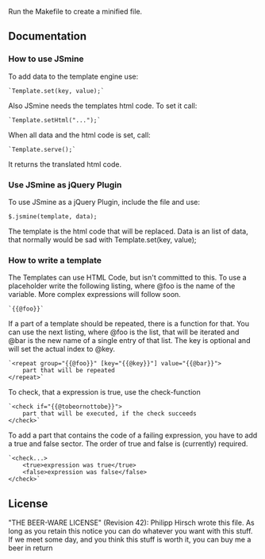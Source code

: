 Run the Makefile to create a minified file.

## Documentation
### How to use JSmine
To add data to the template engine use:

	`Template.set(key, value);`

Also JSmine needs the templates html code.
To set it call:

	`Template.setHtml("...");`

When all data and the html code is set, call:

	`Template.serve();`

It returns the translated html code.

### Use JSmine as jQuery Plugin
To use JSmine as a jQuery Plugin, include the file and use:

  `$.jsmine(template, data);`

The template is the html code that will be replaced.
Data is an list of data, that normally would be sad with Template.set(key, value);

### How to write a template
The Templates can use HTML Code, but isn't committed to this.
To use a placeholder write the following listing, where @foo is the name of the variable.
More complex expressions will follow soon.

	`{{@foo}}`

If a part of a template should be repeated, there is a function for that.
You can use the next listing, where @foo is the list, that will be iterated and @bar is the new name of a single entry of that list.
The key is optional and will set the actual index to @key.

	`<repeat group="{{@foo}}" [key="{{@key}}"] value="{{@bar}}">
		part that will be repeated
	</repeat>`

To check, that a expression is true, use the check-function

	`<check if="{{@tobeornottobe}}">
		part that will be executed, if the check succeeds
	</check>`

To add a part that contains the code of a failing expression, you have to add a true and false sector.
The order of true and false is (currently) required.

	`<check...>
		<true>expression was true</true>
		<false>expression was false</false>
	</check>`

## License
"THE BEER-WARE LICENSE" (Revision 42):
Philipp Hirsch wrote this file. As long as you retain this notice you
can do whatever you want with this stuff. If we meet some day, and you think
this stuff is worth it, you can buy me a beer in return
